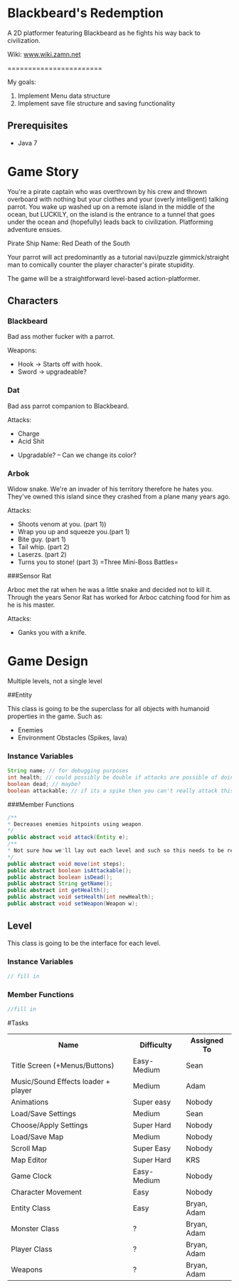 Blackbeard's Redemption
======================

A 2D platformer featuring Blackbeard as he fights his way back to civilization.

Wiki: www.wiki.zamn.net

=======================

My goals: 

1. Implement Menu data structure
2. Implement save file structure and saving functionality

Prerequisites
-------------
* Java 7 

# Game Story

You're a pirate captain who was overthrown by his crew and thrown overboard with nothing but your clothes and your (overly intelligent) talking parrot. You wake up washed up on a remote island in the middle of the ocean, but LUCKILY, on the island is the entrance to a tunnel that goes under the ocean and (hopefully) leads back to civilization. Platforming adventure ensues.

Pirate Ship Name: Red Death of the South

Your parrot will act predominantly as a tutorial navi/puzzle gimmick/straight man to comically counter the player character's pirate stupidity.

The game will be a straightforward level-based action-platformer.

## Characters

### Blackbeard
Bad ass mother fucker with a parrot.

Weapons:

* Hook → Starts off with hook. 
* Sword → upgradeable?

### Dat
Bad ass parrot companion to Blackbeard.

Attacks: 
* Charge 
* Acid Shit 
- Upgradable? 
– Can we change its color?

### Arbok

Widow snake. We're an invader of his territory therefore he hates you. They've owned this island since they crashed from a plane many years ago.

Attacks: 
* Shoots venom at you. (part 1)) 
* Wrap you up and squeeze you.(part 1) 
* Bite guy. (part 1) 
* Tail whip. (part 2) 
* Laserzs. (part 2) 
* Turns you to stone! (part 3) 
=Three Mini-Boss Battles=

###Sensor Rat

Arboc met the rat when he was a little snake and decided not to kill it. Through the years Senor Rat has worked for Arboc catching food for him as he is his master.

Attacks: 
* Ganks you with a knife. 

# Game Design
Multiple levels, not a single level

##Entity

This class is going to be the superclass for all objects with humanoid properties in the game. Such as:

* Enemies
* Environment Obstacles (Spikes, lava)

### Instance Variables
```Java
String name; // for debugging purposes 
int health; // could possibly be double if attacks are possible of doing partial damage.
boolean dead; // maybe?
boolean attackable; // if its a spike then you can't really attack this (OR CAN YOU!?)
```

###Member Functions
```Java
/**
* Decreases enemies hitpoints using weapon.
*/
public abstract void attack(Entity e);
/**
* Not sure how we'll lay out each level and such so this needs to be refined.
*/
public abstract void move(int steps);
public abstract boolean isAttackable();
public abstract boolean isDead();
public abstract String getName();
public abstract int getHealth();
public abstract void setHealth(int newHealth);
public abstract void setWeapon(Weapon w);
```

## Level

This class is going to be the interface for each level.

### Instance Variables

```Java
// fill in
```

### Member Functions
```Java
//fill in
```


#Tasks

<table>
	<tr>
		<th >Name </th><th >Difficulty </th><th >Assigned To </th>
	</tr>
	<tr>
		<td >Title Screen (+Menus/Buttons) </td><td > Easy-Medium </td><td > Sean </td>
	</tr>
	<tr>
		<td >Music/Sound Effects loader + player</td><td >Medium</td><td >Adam</td>
	</tr>
	<tr>
		<td >Animations </td><td > Super easy </td><td > Nobody</td>
	</tr>
	<tr>
		<td >Load/Save Settings </td><td > Medium </td><td > Sean</td>
	</tr>
	<tr>
		<td >Choose/Apply Settings </td><td > Super Hard </td><td > Nobody</td>
	</tr>
	<tr>
		<td >Load/Save Map </td><td > Medium </td><td > Nobody</td>
	</tr>
	<tr>
		<td >Scroll Map </td><td > Super Easy </td><td > Nobody</td>
	</tr>
	<tr>
		<td >Map Editor </td><td > Super Hard </td><td > KRS</td>
	</tr>
	<tr>
		<td >Game Clock </td><td > Easy-Medium </td><td > Nobody</td>
	</tr>
	<tr>
		<td >Character Movement </td><td > Easy </td><td > Nobody</td>
	</tr>
	<tr>
		<td >Entity Class </td><td > Easy </td><td > Bryan, Adam</td>
	</tr>
	<tr>
		<td >Monster Class </td><td > ? </td><td > Bryan, Adam</td>
	</tr>
	<tr>
		<td >Player Class </td><td > ? </td><td > Bryan, Adam</td>
	</tr>
	<tr>
		<td >Weapons </td><td > ? </td><td > Bryan, Adam </td>
	</tr>
</table>

